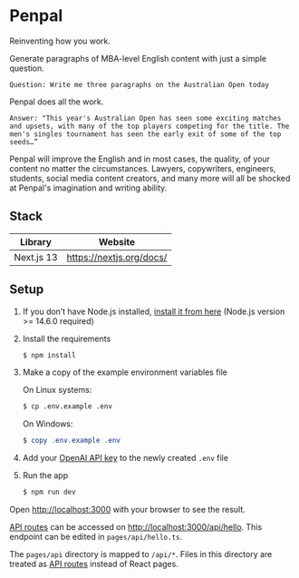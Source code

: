 # Penpal

Reinventing how you work.

Generate paragraphs of MBA-level English content with just a simple question.

```console
Question: Write me three paragraphs on the Australian Open today
```

Penpal does all the work.

```console
Answer: "This year's Australian Open has seen some exciting matches and upsets, with many of the top players competing for the title. The men's singles tournament has seen the early exit of some of the top seeds…”
```

Penpal will improve the English and in most cases, the quality, of your content no matter the circumstances. Lawyers, copywriters, engineers, students, social media content creators, and many more will all be shocked at Penpal's imagination and writing ability.

## Stack

| Library    | Website                  |
| ---------- | ------------------------ |
| Next.js 13 | https://nextjs.org/docs/ |

## Setup

1. If you don’t have Node.js installed, [install it from here](https://nodejs.org/en/) (Node.js version >= 14.6.0 required)

2. Install the requirements

   ```bash
   $ npm install
   ```

3. Make a copy of the example environment variables file

   On Linux systems:

   ```bash
   $ cp .env.example .env
   ```

   On Windows:

   ```powershell
   $ copy .env.example .env
   ```

4. Add your [OpenAI API key](https://beta.openai.com/account/api-keys) to the newly created `.env` file

5. Run the app

   ```bash
   $ npm run dev
   ```

Open [http://localhost:3000](http://localhost:3000) with your browser to see the result.

[API routes](https://nextjs.org/docs/api-routes/introduction) can be accessed on [http://localhost:3000/api/hello](http://localhost:3000/api/...). This endpoint can be edited in `pages/api/hello.ts`.

The `pages/api` directory is mapped to `/api/*`. Files in this directory are treated as [API routes](https://nextjs.org/docs/api-routes/introduction) instead of React pages.
